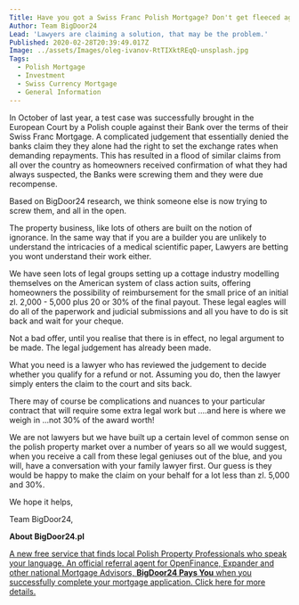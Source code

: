 ```yaml
---
Title: Have you got a Swiss Franc Polish Mortgage? Don't get fleeced again
Author: Team BigDoor24
Lead: 'Lawyers are claiming a solution, that may be the problem.'
Published: 2020-02-28T20:39:49.017Z
Image: ../assets/Images/oleg-ivanov-RtTIXktREqQ-unsplash.jpg
Tags:
  - Polish Mortgage
  - Investment
  - Swiss Currency Mortgage
  - General Information
---
```

In October of last year, a test case was successfully brought in the European Court by a Polish couple against their Bank over the terms of their Swiss Franc Mortgage. A complicated judgement that essentially denied the banks claim they they alone had the right to set the exchange rates when demanding repayments. This has resulted in a flood of similar claims from all over the country as homeowners received confirmation of what they had always suspected, the Banks were screwing them and they were due recompense.

Based on BigDoor24 research, we think someone else is now trying to screw them, and all in the open.

The property business, like lots of others are built on the notion of ignorance. In the same way that if you are a builder you are unlikely to understand the intricacies of a medical scientific paper, Lawyers are betting you wont understand their work either.

We have seen lots of legal groups setting up a cottage industry modelling themselves on the American system of class action suits, offering homeowners the possibility of reimbursement for the small price of an initial zl. 2,000 - 5,000 plus 20 or 30% of the final payout. These legal eagles will do all of the paperwork and judicial submissions and all you have to do is sit back and wait for your cheque. 

Not a bad offer, until you realise that there is in effect, no legal argument to be made. The legal judgement has already been made. 

What you need is a lawyer who has reviewed the judgement to decide whether you qualify for a refund or not. Assuming you do, then the lawyer simply enters the claim to the court and sits back. 

There may of course be complications and nuances to your particular contract that will require some extra legal work but ....and here is where we weigh in ...not 30% of the award worth!

We are not lawyers but we have built up a certain level of common sense on the polish property market over a number of years so all we would suggest, when you receive a call from these legal geniuses out of the blue, and you will, have a conversation with your family lawyer first. Our guess is they would be happy to make the claim on your behalf for a lot less than zl. 5,000 and 30%.

We hope it helps,

Team BigDoor24,

**About BigDoor24.pl**

[A new free service that finds local Polish Property Professionals who speak your language. An official referral agent for OpenFinance, Expander and other national Mortgage Advisors, **BigDoor24 Pays You** when you successfully complete your mortgage application. Click here for more details.](https://bigdoor24.pl/)
